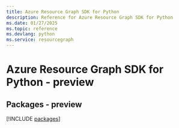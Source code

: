 ```yaml
---
title: Azure Resource Graph SDK for Python
description: Reference for Azure Resource Graph SDK for Python
ms.date: 01/27/2025
ms.topic: reference
ms.devlang: python
ms.service: resourcegraph
---
```

# Azure Resource Graph SDK for Python - preview
## Packages - preview
[!INCLUDE [packages](resource-graph-index.md)]